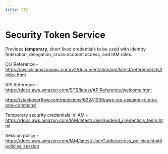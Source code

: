 ```yaml
---
title: STS
---
```


# Security Token Service

Provides **temporary**, short lived credentials to be used with identity federation, delegation, cross-account access, and IAM roles.

CLI Reference - https://awscli.amazonaws.com/v2/documentation/api/latest/reference/sts/index.html

API Reference - https://docs.aws.amazon.com/STS/latest/APIReference/welcome.html

https://stackoverflow.com/questions/63241009/aws-sts-assume-role-in-one-command

Temporary security credentials in IAM - https://docs.aws.amazon.com/IAM/latest/UserGuide/id_credentials_temp.html

Session policy - https://docs.aws.amazon.com/IAM/latest/UserGuide/access_policies.html#policies_session
